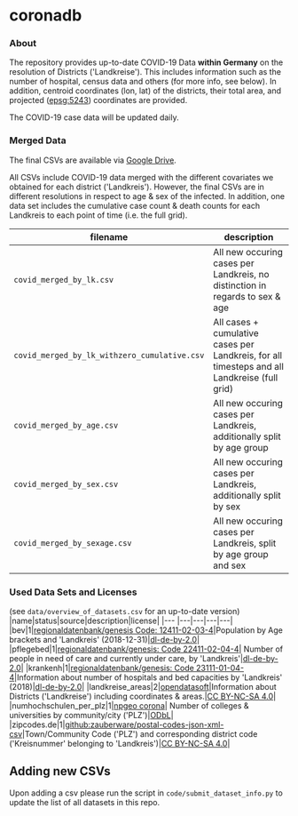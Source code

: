 # coronadb

### About
The repository provides up-to-date COVID-19 Data **within Germany** on the resolution of Districts ('Landkreise').
This includes information such as the number of hospital, census data and others (for more info, see below). In addition,  centroid coordinates (lon, lat) of the districts, their total area, and projected ([epsg:5243](https://epsg.io/5243)) coordinates are provided.

The COVID-19 case data will be updated daily.

### Merged Data
The final CSVs are available via [Google Drive](https://drive.google.com/drive/folders/1Vsf20J75hAJ6EmgM6yRjsRpyLKqvZhmJ?usp=sharing).

All CSVs include COVID-19 data merged with the different covariates we obtained for each district ('Landkreis').
However, the final CSVs are in different resolutions in respect to age & sex of the infected.
In addition, one data set includes the cumulative case count & death counts for each Landkreis to each point of time (i.e. the full grid).

|filename | description|
|---|---|
| `covid_merged_by_lk.csv`| All new occuring cases per Landkreis, no distinction in regards to sex & age|
| `covid_merged_by_lk_withzero_cumulative.csv`| All cases + cumulative cases per Landkreis, for all timesteps and all Landkreise (full grid)|
| `covid_merged_by_age.csv`| All new occuring cases per Landkreis, additionally split by age group|
| `covid_merged_by_sex.csv`| All new occuring cases per Landkreis, additionally split by sex|
| `covid_merged_by_sexage.csv`| All new occuring cases per Landkreis, split by age group and sex|

### Used Data Sets and Licenses
(see `data/overview_of_datasets.csv` for an up-to-date version)
|name|status|source|description|license|
|--- |---|---|---|---|
|bev|1|[regionaldatenbank/genesis Code: 12411-02-03-4](https://www.regionalstatistik.de/genesis/online/logon)|Population by Age brackets and 'Landkreis' (2018-12-31)|[dl-de-by-2.0](https://www.govdata.de/dl-de/by-2-0)|
|pflegebed|1|[regionaldatenbank/genesis: Code 22411-02-04-4](https://www.regionalstatistik.de/genesis/online/logon)| Number of people in need of care and currently under care, by 'Landkreis'|[dl-de-by-2.0](https://www.govdata.de/dl-de/by-2-0)|
|krankenh|1|[regionaldatenbank/genesis: Code 23111-01-04-4](https://www.regionalstatistik.de/genesis/online/logon)|Information about number of hospitals and bed capacities by 'Landkreis' (2018)|[dl-de-by-2.0](https://www.govdata.de/dl-de/by-2-0)|
|landkreise_areas|2|[opendatasoft](https://public.opendatasoft.com/explore/dataset/landkreise-in-germany)|Information about Districts ('Landkreise') including coordinates & areas.|[CC BY-NC-SA 4.0](https://creativecommons.org/licenses/by-nc-sa/4.0/)|
|numhochschulen_per_plz|1|[npgeo corona](https://npgeo-corona-npgeo-de.hub.arcgis.com/datasets/379e258b9a004236a3ddeab031acbb98_0/)| Number of colleges & universities by community/city ('PLZ')|[ODbL](https://opendatacommons.org/licenses/odbl/index.html)|
|zipcodes.de|1|[github:zauberware/postal-codes-json-xml-csv](https://github.com/zauberware/postal-codes-json-xml-csv/blob/master/data/DE/zipcodes.de.csv)|Town/Community Code ('PLZ') and corresponding district code ('Kreisnummer' belonging to 'Landkreis')|[CC BY-NC-SA 4.0](https://creativecommons.org/licenses/by-nc-sa/4.0/)|

## Adding new CSVs
Upon adding a csv please run the script in `code/submit_dataset_info.py` to update the list of all datasets in this repo.
